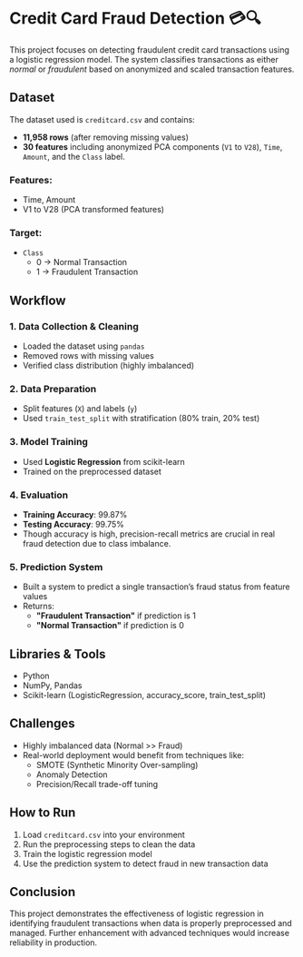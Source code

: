 # Credit Card Fraud Detection 💳🔍

This project focuses on detecting fraudulent credit card transactions using a logistic regression model. The system classifies transactions as either *normal* or *fraudulent* based on anonymized and scaled transaction features.

##  Dataset

The dataset used is `creditcard.csv` and contains:
- **11,958 rows** (after removing missing values)
- **30 features** including anonymized PCA components (`V1` to `V28`), `Time`, `Amount`, and the `Class` label.

### Features:
- Time, Amount
- V1 to V28 (PCA transformed features)

### Target:
- `Class`
  - 0 → Normal Transaction
  - 1 → Fraudulent Transaction

##  Workflow

### 1. **Data Collection & Cleaning**
- Loaded the dataset using `pandas`
- Removed rows with missing values
- Verified class distribution (highly imbalanced)

### 2. **Data Preparation**
- Split features (`X`) and labels (`y`)
- Used `train_test_split` with stratification (80% train, 20% test)

### 3. **Model Training**
- Used **Logistic Regression** from scikit-learn
- Trained on the preprocessed dataset

### 4. **Evaluation**
- **Training Accuracy**: 99.87%
- **Testing Accuracy**: 99.75%
- Though accuracy is high, precision-recall metrics are crucial in real fraud detection due to class imbalance.

### 5. **Prediction System**
- Built a system to predict a single transaction’s fraud status from feature values
- Returns:
  - **"Fraudulent Transaction"** if prediction is 1
  - **"Normal Transaction"** if prediction is 0

## Libraries & Tools

- Python
- NumPy, Pandas
- Scikit-learn (LogisticRegression, accuracy_score, train_test_split)

##  Challenges

- Highly imbalanced data (Normal >> Fraud)
- Real-world deployment would benefit from techniques like:
  - SMOTE (Synthetic Minority Over-sampling)
  - Anomaly Detection
  - Precision/Recall trade-off tuning

##  How to Run

1. Load `creditcard.csv` into your environment
2. Run the preprocessing steps to clean the data
3. Train the logistic regression model
4. Use the prediction system to detect fraud in new transaction data

##  Conclusion

This project demonstrates the effectiveness of logistic regression in identifying fraudulent transactions when data is properly preprocessed and managed. Further enhancement with advanced techniques would increase reliability in production.

